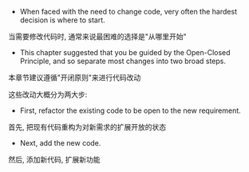 + When faced with the need to change code, very often the hardest decision is where to start.

当需要修改代码时, 通常来说最困难的选择是"从哪里开始"

+ This chapter suggested that you be guided by the Open-Closed Principle, and so separate most changes into two broad steps.

本章节建议遵循"开闭原则"来进行代码改动

这些改动大概分为两大步:

+ First, refactor the existing code to be open to the new requirement.

首先, 把现有代码重构为对新需求的扩展开放的状态

+ Next, add the new code.

然后, 添加新代码, 扩展新功能

